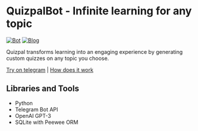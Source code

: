 # QuizpalBot - Infinite learning for any topic

[![Bot](https://github.com/fauzaanu/quizpal/actions/workflows/deploy_vps.yml/badge.svg)](https://github.com/fauzaanu/quizpal/actions/workflows/deploy_vps.yml)
[![Blog](https://github.com/fauzaanu/quizpal/actions/workflows/astro.yml/badge.svg)](https://github.com/fauzaanu/quizpal/actions/workflows/astro.yml)

Quizpal transforms learning into an engaging experience by generating custom quizzes on any topic you choose.

[Try on telegram](https:t.me/quizpalbot) | [How does it work](https://quizpalbot.com)

## Libraries and Tools
- Python
- Telegram Bot API
- OpenAI GPT-3
- SQLite with Peewee ORM
